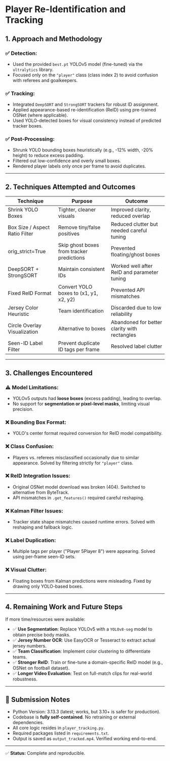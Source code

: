 # Player Re-Identification and Tracking

## 1. Approach and Methodology

### ✅ Detection:

* Used the provided `best.pt` YOLOv5 model (fine-tuned) via the `ultralytics` library.
* Focused only on the `"player"` class (class index 2) to avoid confusion with referees and goalkeepers.

### ✅ Tracking:

* Integrated `DeepSORT` and `StrongSORT` trackers for robust ID assignment.
* Applied appearance-based re-identification (ReID) using pre-trained OSNet (where applicable).
* Used YOLO-detected boxes for visual consistency instead of predicted tracker boxes.

### ✅ Post-Processing:

* Shrunk YOLO bounding boxes heuristically (e.g., -12% width, -20% height) to reduce excess padding.
* Filtered out low-confidence and overly small boxes.
* Rendered player labels only once per frame to avoid duplicates.

---

## 2. Techniques Attempted and Outcomes

| Technique                      | Purpose                                   | Outcome                                      |
| ------------------------------ | ----------------------------------------- | -------------------------------------------- |
| Shrink YOLO Boxes              | Tighter, cleaner visuals                  | Improved clarity, reduced overlap            |
| Box Size / Aspect Ratio Filter | Remove tiny/false positives               | Reduced clutter but needed careful tuning    |
| orig\_strict=True              | Skip ghost boxes from tracker predictions | Prevented floating/ghost boxes               |
| DeepSORT + StrongSORT          | Maintain consistent IDs                   | Worked well after ReID and parameter tuning  |
| Fixed ReID Format              | Convert YOLO boxes to (x1, y1, x2, y2)    | Prevented API mismatches                     |
| Jersey Color Heuristic         | Team identification                       | Discarded due to low reliability             |
| Circle Overlay Visualization   | Alternative to boxes                      | Abandoned for better clarity with rectangles |
| Seen-ID Label Filter           | Prevent duplicate ID tags per frame       | Resolved label clutter                       |

---

## 3. Challenges Encountered

### ⚠️ Model Limitations:

* YOLOv5 outputs had **loose boxes** (excess padding), leading to overlap.
* No support for **segmentation or pixel-level masks**, limiting visual precision.

### ❌ Bounding Box Format:

* YOLO's center format required conversion for ReID model compatibility.

### ❌ Class Confusion:

* Players vs. referees misclassified occasionally due to similar appearance. Solved by filtering strictly for `"player"` class.

### ❌ ReID Integration Issues:

* Original OSNet model download was broken (404). Switched to alternative from ByteTrack.
* API mismatches in `.get_features()` required careful reshaping.

### ❌ Kalman Filter Issues:

* Tracker state shape mismatches caused runtime errors. Solved with reshaping and fallback logic.

### ❌ Label Duplication:

* Multiple tags per player ("Player 5Player 8") were appearing. Solved using per-frame seen-ID sets.

### ❌ Visual Clutter:

* Floating boxes from Kalman predictions were misleading. Fixed by drawing only YOLO-based boxes.

---

## 4. Remaining Work and Future Steps

If more time/resources were available:

* ✅ **Use Segmentation**: Replace YOLOv5 with a `YOLOv8-seg` model to obtain precise body masks.
* ✅ **Jersey Number OCR**: Use EasyOCR or Tesseract to extract actual jersey numbers.
* ✅ **Team Classification**: Implement color clustering to differentiate teams.
* ✅ **Stronger ReID**: Train or fine-tune a domain-specific ReID model (e.g., OSNet on football dataset).
* ✅ **Longer Video Evaluation**: Test on full-match clips for real-world robustness.

---

## 📅 Submission Notes

* Python Version: 3.13.3 (latest; works, but 3.10+ is safer for production).
* Codebase is **fully self-contained**. No retraining or external dependencies.
* All core logic resides in `player_tracking.py`.
* Required packages listed in `requirements.txt`.
* Output is saved as `output_tracked.mp4`. Verified working end-to-end.

---

✅ **Status:** Complete and reproducible.
